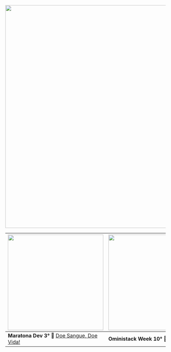 <p align="center">
<img src="https://user-images.githubusercontent.com/46378210/74868705-69b40900-5335-11ea-98a6-7f1f3725423d.png" width="700"/>
</p>

<img  src="https://user-images.githubusercontent.com/46378210/74862690-5a2fc280-532b-11ea-919a-a6dd602643e1.png" width="300"/>| <img src="https://user-images.githubusercontent.com/46378210/83583727-7f7fbf80-a51b-11ea-80b7-a84073971929.jpg" width="300"/>|
| ----- |----- |
| **Maratona Dev 3°** :bookmark: [Doe Sangue, Doe Vida!](https://github.com/Diana-ops/rocketseatProjects/tree/master/maratonaDev3) | **Oministack Week 10°** :bookmark: [FindDevs](https://github.com/Diana-ops/rocketseatProjects/tree/master/oministackWeek10)  |


